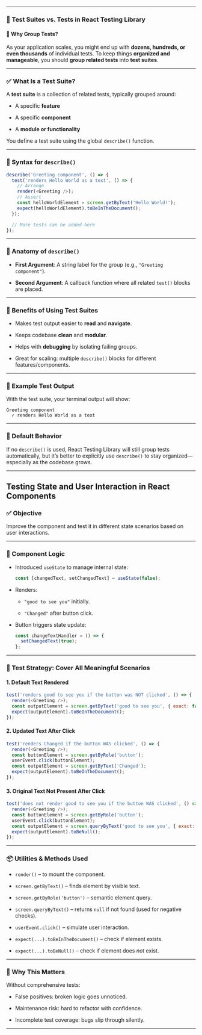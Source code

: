 
---

### 🧪 Test Suites vs. Tests in React Testing Library

#### 🧠 Why Group Tests?

As your application scales, you might end up with **dozens, hundreds, or even thousands** of individual tests. To keep things **organized and manageable**, you should **group related tests** into **test suites**.

---

### ✅ What Is a Test Suite?

A **test suite** is a collection of related tests, typically grouped around:

- A specific **feature**
    
- A specific **component**
    
- A **module or functionality**
    

You define a test suite using the global `describe()` function.

---

### 🔧 Syntax for `describe()`

```js
describe('Greeting component', () => {
  test('renders Hello World as a text', () => {
    // Arrange
    render(<Greeting />);
    // Assert
    const helloWorldElement = screen.getByText('Hello World!');
    expect(helloWorldElement).toBeInTheDocument();
  });

  // More tests can be added here
});
```

---

### 🧩 Anatomy of `describe()`

- **First Argument**: A string label for the group (e.g., `"Greeting component"`).
    
- **Second Argument**: A callback function where all related `test()` blocks are placed.
    

---

### 📌 Benefits of Using Test Suites

- Makes test output easier to **read** and **navigate**.
    
- Keeps codebase **clean** and **modular**.
    
- Helps with **debugging** by isolating failing groups.
    
- Great for scaling: multiple `describe()` blocks for different features/components.
    

---

### 🧪 Example Test Output

With the test suite, your terminal output will show:

```
Greeting component
  ✓ renders Hello World as a text
```

---

### 🔁 Default Behavior

If no `describe()` is used, React Testing Library will still group tests automatically, but it’s better to explicitly use `describe()` to stay organized—especially as the codebase grows.

---

## Testing State and User Interaction in React Components

### ✅ Objective

Improve the component and test it in different state scenarios based on user interactions.

---

### 🧠 Component Logic

- Introduced `useState` to manage internal state:
    
    ```js
    const [changedText, setChangedText] = useState(false);
    ```
    
- Renders:
    
    - `"good to see you"` initially.
        
    - `"Changed"` after button click.
        
- Button triggers state update:
    
    ```js
    const changeTextHandler = () => {
      setChangedText(true);
    };
    ```
    

---

### 🧪 Test Strategy: Cover All Meaningful Scenarios

#### 1. **Default Text Rendered**

```js
test('renders good to see you if the button was NOT clicked', () => {
  render(<Greeting />);
  const outputElement = screen.getByText('good to see you', { exact: false });
  expect(outputElement).toBeInTheDocument();
});
```

#### 2. **Updated Text After Click**

```js
test('renders Changed if the button WAS clicked', () => {
  render(<Greeting />);
  const buttonElement = screen.getByRole('button');
  userEvent.click(buttonElement);
  const outputElement = screen.getByText('Changed');
  expect(outputElement).toBeInTheDocument();
});
```

#### 3. **Original Text Not Present After Click**

```js
test('does not render good to see you if the button WAS clicked', () => {
  render(<Greeting />);
  const buttonElement = screen.getByRole('button');
  userEvent.click(buttonElement);
  const outputElement = screen.queryByText('good to see you', { exact: false });
  expect(outputElement).toBeNull();
});
```

---

### 📦 Utilities & Methods Used

- `render()` – to mount the component.
    
- `screen.getByText()` – finds element by visible text.
    
- `screen.getByRole('button')` – semantic element query.
    
- `screen.queryByText()` – returns `null` if not found (used for negative checks).
    
- `userEvent.click()` – simulate user interaction.
    
- `expect(...).toBeInTheDocument()` – check if element exists.
    
- `expect(...).toBeNull()` – check if element does _not_ exist.
    

---

### 🚨 Why This Matters

Without comprehensive tests:

- False positives: broken logic goes unnoticed.
    
- Maintenance risk: hard to refactor with confidence.
    
- Incomplete test coverage: bugs slip through silently.
    

---

